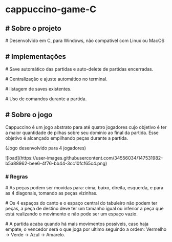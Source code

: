 # cappuccino-game-C
<h2># Sobre o projeto</h2>
<p># Desenvolvido em C, para Windows, não compatível com Linux ou MacOS</p>

<h2># Implementações</h2>
<p># Save automático das partidas e auto-delete de partidas encerradas.</p>
<p># Centralização e ajuste automático no terminal.</p>
<p># listagem de saves existentes.</p>
<p># Uso de comandos durante a partida.</p>

<h2># Sobre o jogo</h2>
<p>Cappuccino é um jogo abstrato para até quatro jogadores cujo objetivo é ter a maior 
quantidade de pilhas sobre seu domínio ao final da partida. Esse objetivo é alcançado
empilhando peças durante a partida.</p>
<p>(Jogo desenvolvido para 4 jogadores)</p>
![load](https://user-images.githubusercontent.com/34556034/147531982-b5a88962-bee6-4f76-bb44-3cc10fcf65c4.png)

<h3># Regras</h3>
<p># As peças podem ser movidas para:
cima, baixo, direita, esquerda, e para as 4 diagonais,
tomando as peças vizinhas.</p>

<p># Os 4 espaços do canto e o espaço central
do tabuleiro não podem ter peças,
a peça de destino deve ter um tamanho
igual ou inferior a peça que está realizando o
movimento e não pode ser um espaço vazio.</p>

<p># A partida acaba quando há mais movimentos possiveis,
caso haja empate, o vencedor será
o que joga por ultimo seguindo a ordem:
Vermelho -> Verde -> Azul -> Amarelo.</p>
